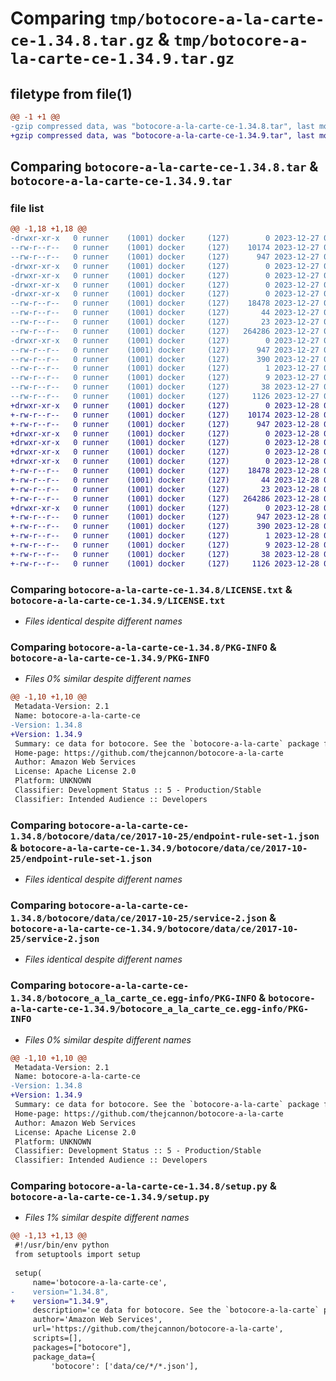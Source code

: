 # Comparing `tmp/botocore-a-la-carte-ce-1.34.8.tar.gz` & `tmp/botocore-a-la-carte-ce-1.34.9.tar.gz`

## filetype from file(1)

```diff
@@ -1 +1 @@
-gzip compressed data, was "botocore-a-la-carte-ce-1.34.8.tar", last modified: Wed Dec 27 01:06:38 2023, max compression
+gzip compressed data, was "botocore-a-la-carte-ce-1.34.9.tar", last modified: Thu Dec 28 01:06:39 2023, max compression
```

## Comparing `botocore-a-la-carte-ce-1.34.8.tar` & `botocore-a-la-carte-ce-1.34.9.tar`

### file list

```diff
@@ -1,18 +1,18 @@
-drwxr-xr-x   0 runner    (1001) docker     (127)        0 2023-12-27 01:06:38.319305 botocore-a-la-carte-ce-1.34.8/
--rw-r--r--   0 runner    (1001) docker     (127)    10174 2023-12-27 01:06:38.000000 botocore-a-la-carte-ce-1.34.8/LICENSE.txt
--rw-r--r--   0 runner    (1001) docker     (127)      947 2023-12-27 01:06:38.319305 botocore-a-la-carte-ce-1.34.8/PKG-INFO
-drwxr-xr-x   0 runner    (1001) docker     (127)        0 2023-12-27 01:06:38.319305 botocore-a-la-carte-ce-1.34.8/botocore/
-drwxr-xr-x   0 runner    (1001) docker     (127)        0 2023-12-27 01:06:38.319305 botocore-a-la-carte-ce-1.34.8/botocore/data/
-drwxr-xr-x   0 runner    (1001) docker     (127)        0 2023-12-27 01:06:38.319305 botocore-a-la-carte-ce-1.34.8/botocore/data/ce/
-drwxr-xr-x   0 runner    (1001) docker     (127)        0 2023-12-27 01:06:38.319305 botocore-a-la-carte-ce-1.34.8/botocore/data/ce/2017-10-25/
--rw-r--r--   0 runner    (1001) docker     (127)    18478 2023-12-27 01:06:28.000000 botocore-a-la-carte-ce-1.34.8/botocore/data/ce/2017-10-25/endpoint-rule-set-1.json
--rw-r--r--   0 runner    (1001) docker     (127)       44 2023-12-27 01:06:28.000000 botocore-a-la-carte-ce-1.34.8/botocore/data/ce/2017-10-25/examples-1.json
--rw-r--r--   0 runner    (1001) docker     (127)       23 2023-12-27 01:06:28.000000 botocore-a-la-carte-ce-1.34.8/botocore/data/ce/2017-10-25/paginators-1.json
--rw-r--r--   0 runner    (1001) docker     (127)   264286 2023-12-27 01:06:28.000000 botocore-a-la-carte-ce-1.34.8/botocore/data/ce/2017-10-25/service-2.json
-drwxr-xr-x   0 runner    (1001) docker     (127)        0 2023-12-27 01:06:38.319305 botocore-a-la-carte-ce-1.34.8/botocore_a_la_carte_ce.egg-info/
--rw-r--r--   0 runner    (1001) docker     (127)      947 2023-12-27 01:06:38.000000 botocore-a-la-carte-ce-1.34.8/botocore_a_la_carte_ce.egg-info/PKG-INFO
--rw-r--r--   0 runner    (1001) docker     (127)      390 2023-12-27 01:06:38.000000 botocore-a-la-carte-ce-1.34.8/botocore_a_la_carte_ce.egg-info/SOURCES.txt
--rw-r--r--   0 runner    (1001) docker     (127)        1 2023-12-27 01:06:38.000000 botocore-a-la-carte-ce-1.34.8/botocore_a_la_carte_ce.egg-info/dependency_links.txt
--rw-r--r--   0 runner    (1001) docker     (127)        9 2023-12-27 01:06:38.000000 botocore-a-la-carte-ce-1.34.8/botocore_a_la_carte_ce.egg-info/top_level.txt
--rw-r--r--   0 runner    (1001) docker     (127)       38 2023-12-27 01:06:38.323305 botocore-a-la-carte-ce-1.34.8/setup.cfg
--rw-r--r--   0 runner    (1001) docker     (127)     1126 2023-12-27 01:06:38.000000 botocore-a-la-carte-ce-1.34.8/setup.py
+drwxr-xr-x   0 runner    (1001) docker     (127)        0 2023-12-28 01:06:39.802264 botocore-a-la-carte-ce-1.34.9/
+-rw-r--r--   0 runner    (1001) docker     (127)    10174 2023-12-28 01:06:39.000000 botocore-a-la-carte-ce-1.34.9/LICENSE.txt
+-rw-r--r--   0 runner    (1001) docker     (127)      947 2023-12-28 01:06:39.802264 botocore-a-la-carte-ce-1.34.9/PKG-INFO
+drwxr-xr-x   0 runner    (1001) docker     (127)        0 2023-12-28 01:06:39.798264 botocore-a-la-carte-ce-1.34.9/botocore/
+drwxr-xr-x   0 runner    (1001) docker     (127)        0 2023-12-28 01:06:39.798264 botocore-a-la-carte-ce-1.34.9/botocore/data/
+drwxr-xr-x   0 runner    (1001) docker     (127)        0 2023-12-28 01:06:39.798264 botocore-a-la-carte-ce-1.34.9/botocore/data/ce/
+drwxr-xr-x   0 runner    (1001) docker     (127)        0 2023-12-28 01:06:39.802264 botocore-a-la-carte-ce-1.34.9/botocore/data/ce/2017-10-25/
+-rw-r--r--   0 runner    (1001) docker     (127)    18478 2023-12-28 01:06:26.000000 botocore-a-la-carte-ce-1.34.9/botocore/data/ce/2017-10-25/endpoint-rule-set-1.json
+-rw-r--r--   0 runner    (1001) docker     (127)       44 2023-12-28 01:06:26.000000 botocore-a-la-carte-ce-1.34.9/botocore/data/ce/2017-10-25/examples-1.json
+-rw-r--r--   0 runner    (1001) docker     (127)       23 2023-12-28 01:06:26.000000 botocore-a-la-carte-ce-1.34.9/botocore/data/ce/2017-10-25/paginators-1.json
+-rw-r--r--   0 runner    (1001) docker     (127)   264286 2023-12-28 01:06:26.000000 botocore-a-la-carte-ce-1.34.9/botocore/data/ce/2017-10-25/service-2.json
+drwxr-xr-x   0 runner    (1001) docker     (127)        0 2023-12-28 01:06:39.802264 botocore-a-la-carte-ce-1.34.9/botocore_a_la_carte_ce.egg-info/
+-rw-r--r--   0 runner    (1001) docker     (127)      947 2023-12-28 01:06:39.000000 botocore-a-la-carte-ce-1.34.9/botocore_a_la_carte_ce.egg-info/PKG-INFO
+-rw-r--r--   0 runner    (1001) docker     (127)      390 2023-12-28 01:06:39.000000 botocore-a-la-carte-ce-1.34.9/botocore_a_la_carte_ce.egg-info/SOURCES.txt
+-rw-r--r--   0 runner    (1001) docker     (127)        1 2023-12-28 01:06:39.000000 botocore-a-la-carte-ce-1.34.9/botocore_a_la_carte_ce.egg-info/dependency_links.txt
+-rw-r--r--   0 runner    (1001) docker     (127)        9 2023-12-28 01:06:39.000000 botocore-a-la-carte-ce-1.34.9/botocore_a_la_carte_ce.egg-info/top_level.txt
+-rw-r--r--   0 runner    (1001) docker     (127)       38 2023-12-28 01:06:39.802264 botocore-a-la-carte-ce-1.34.9/setup.cfg
+-rw-r--r--   0 runner    (1001) docker     (127)     1126 2023-12-28 01:06:39.000000 botocore-a-la-carte-ce-1.34.9/setup.py
```

### Comparing `botocore-a-la-carte-ce-1.34.8/LICENSE.txt` & `botocore-a-la-carte-ce-1.34.9/LICENSE.txt`

 * *Files identical despite different names*

### Comparing `botocore-a-la-carte-ce-1.34.8/PKG-INFO` & `botocore-a-la-carte-ce-1.34.9/PKG-INFO`

 * *Files 0% similar despite different names*

```diff
@@ -1,10 +1,10 @@
 Metadata-Version: 2.1
 Name: botocore-a-la-carte-ce
-Version: 1.34.8
+Version: 1.34.9
 Summary: ce data for botocore. See the `botocore-a-la-carte` package for more info.
 Home-page: https://github.com/thejcannon/botocore-a-la-carte
 Author: Amazon Web Services
 License: Apache License 2.0
 Platform: UNKNOWN
 Classifier: Development Status :: 5 - Production/Stable
 Classifier: Intended Audience :: Developers
```

### Comparing `botocore-a-la-carte-ce-1.34.8/botocore/data/ce/2017-10-25/endpoint-rule-set-1.json` & `botocore-a-la-carte-ce-1.34.9/botocore/data/ce/2017-10-25/endpoint-rule-set-1.json`

 * *Files identical despite different names*

### Comparing `botocore-a-la-carte-ce-1.34.8/botocore/data/ce/2017-10-25/service-2.json` & `botocore-a-la-carte-ce-1.34.9/botocore/data/ce/2017-10-25/service-2.json`

 * *Files identical despite different names*

### Comparing `botocore-a-la-carte-ce-1.34.8/botocore_a_la_carte_ce.egg-info/PKG-INFO` & `botocore-a-la-carte-ce-1.34.9/botocore_a_la_carte_ce.egg-info/PKG-INFO`

 * *Files 0% similar despite different names*

```diff
@@ -1,10 +1,10 @@
 Metadata-Version: 2.1
 Name: botocore-a-la-carte-ce
-Version: 1.34.8
+Version: 1.34.9
 Summary: ce data for botocore. See the `botocore-a-la-carte` package for more info.
 Home-page: https://github.com/thejcannon/botocore-a-la-carte
 Author: Amazon Web Services
 License: Apache License 2.0
 Platform: UNKNOWN
 Classifier: Development Status :: 5 - Production/Stable
 Classifier: Intended Audience :: Developers
```

### Comparing `botocore-a-la-carte-ce-1.34.8/setup.py` & `botocore-a-la-carte-ce-1.34.9/setup.py`

 * *Files 1% similar despite different names*

```diff
@@ -1,13 +1,13 @@
 #!/usr/bin/env python
 from setuptools import setup
 
 setup(
     name='botocore-a-la-carte-ce',
-    version="1.34.8",
+    version="1.34.9",
     description='ce data for botocore. See the `botocore-a-la-carte` package for more info.',
     author='Amazon Web Services',
     url='https://github.com/thejcannon/botocore-a-la-carte',
     scripts=[],
     packages=["botocore"],
     package_data={
         'botocore': ['data/ce/*/*.json'],
```

